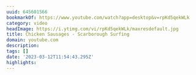 ```yaml
---
uuid: 645601566
bookmarkOf: https://www.youtube.com/watch?app=desktop&v=rpKd5qekWLk
category: video
headImage: https://i.ytimg.com/vi/rpKd5qekWLk/maxresdefault.jpg
title: Chicken Sausages - Scarborough Surfing
domain: youtube.com
description: 
tags: []
date: '2023-03-12T11:54:43.295Z'
highlights: 
---
```




